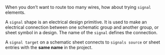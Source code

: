 When you don’t want to route too many wires, how about trying `signal` elements.

A `signal` shape is an electrical design primitive. It is used to make an electrical
connection between one schematic group and another group, or sheet symbol in a
design. The name of the `signal` defines the connection.

A `signal target` on a schematic sheet connects to `signals source`
or sheet entries with the **same name** in the project.